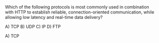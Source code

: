 
Which of the following protocols is most commonly used in combination with HTTP to establish reliable, connection-oriented communication, while allowing low latency and real-time data delivery?

A) TCP
B) UDP
C) IP
D) FTP

 A) TCP